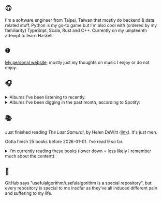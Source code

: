 ## 🙃

I'm a software engineer from Taipei, Taiwan that mostly do backend & data related stuff. Python is my go-to game but I'm also cool with (ordered by my familiarity) TypeSript, Scala, Rust and C++. Currently on my umpteenth attempt to learn Haskell.

## 🌐

[My personal website](https://usefulalgorithm.github.io/), mostly just my thoughts on music I enjoy or do not enjoy.

## 🎧

<details>
<summary>Albums I've been listening to recently:</summary>

- _Rest Symbol_, by rest symbol
- _Music From The Merch Desk (2016 - 2023)_, by Aphex Twin
- _Memorial_, by Russian Circles
- _Every Sound Has A Color In The Valley Of Night_, by Night Verses
- _Dos Moons_, by Dos Monos
- _Void Patrol_, by Void Patrol
- _All Worlds_, by Lust For Youth, Croatian Amor
- _Only Dust Remains_, by Backxwash

</details>

<details>
<summary>Albums I've been digging in the past month, according to Spotify:</summary>

- _Kingdom Come: Deliverance II (Original Soundtrack Essentials)_, by Jan Valta, Adam Sporka
- _Följd_, by Civilistjävel!
- _Cult Subterranea_, by Celestaphone, Dealers of God
- _Rest Symbol_, by rest symbol
- _馬_, by betcover!!
- _Greyhound Days_, by Patrick Shiroishi, Piotr Kurek
- _Somoku Hodo_, by Hakushi Hasegawa
- _Void Patrol_, by Void Patrol
- _OUTSTANDING UNDERSTANDING_, by R.A.P. Ferreira
- _Stochastic Drift_, by Barker
- _卵_, by betcover!!
- _Totality_, by Natural Information Society, Bitchin Bajas
- _Lonely People With Power_, by Deafheaven
- _Demilitarize_, by Nazar

</details>

## 📚

Just finished reading _The Last Samurai_, by Helen DeWitt ([link](https://hardcover.app/books/the-last-samurai)). It's just meh.

Gotta finish 25 books before 2026-01-01. I've read 9 so far.

<details>
<summary>I'm currently reading these books (lower down = less likely I remember much about the content):</summary>

- _The Absence of Myth: Writings on Surrealism_, by Georges Bataille, Michael   Richardson ([link](https://hardcover.app/books/the-absence-of-myth-writings-on-surrealism))
- _Genesis and Trace: Derrida Reading Husserl and Heidegger_, by Paola Marrati, Simon Sparks ([link](https://hardcover.app/books/genesis-and-trace))
- _Philosophical Chemistry: Genealogy of a Scientific Field_, by Manuel DeLanda ([link](https://hardcover.app/books/philosophical-chemistry))
- _Political Categories: Thinking Beyond Concepts_, by Michael Marder ([link](https://hardcover.app/books/political-categories))
- _Regeneration_, by Pat Barker ([link](https://hardcover.app/books/regeneration-1991))
- _K-punk_, by Mark Fisher ([link](https://hardcover.app/books/k-punk-2018))
- _A Biography of Ordinary Man: On Authorities and Minorities_, by François Laruelle, Jessie Hock, and friends ([link](https://hardcover.app/books/a-biography-of-ordinary-man))
- _A Short History of Decay_, by Emil M. Cioran, Richard Howard ([link](https://hardcover.app/books/a-short-history-of-decay))
- _Anti-Oedipus_, by Gilles Deleuze, Félix Guattari ([link](https://hardcover.app/books/anti-oedipus))
- _A Thousand Plateaus_, by Gilles Deleuze, Félix Guattari ([link](https://hardcover.app/books/a-thousand-plateaus))

</details>

## 💬

GitHub says "usefulalgorithm/usefulalgorithm is a special repository", but every repository is special to me insofar as they've all induced different pain and suffering to my life.